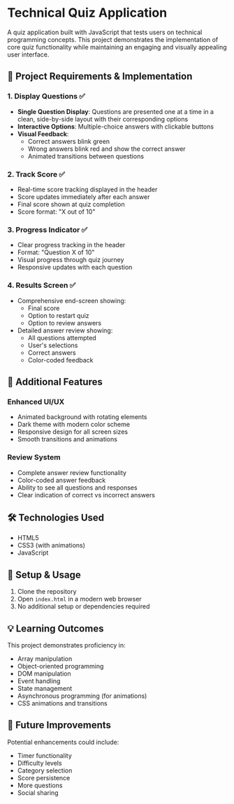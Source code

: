 # Technical Quiz Application

A quiz application built with JavaScript that tests users on technical programming concepts. This project demonstrates the implementation of core quiz functionality while maintaining an engaging and visually appealing user interface.

## 🎯 Project Requirements & Implementation

### 1. Display Questions ✅
- **Single Question Display**: Questions are presented one at a time in a clean, side-by-side layout with their corresponding options
- **Interactive Options**: Multiple-choice answers with clickable buttons
- **Visual Feedback**: 
  - Correct answers blink green
  - Wrong answers blink red and show the correct answer
  - Animated transitions between questions

### 2. Track Score ✅
- Real-time score tracking displayed in the header
- Score updates immediately after each answer
- Final score shown at quiz completion
- Score format: "X out of 10"

### 3. Progress Indicator ✅
- Clear progress tracking in the header
- Format: "Question X of 10"
- Visual progress through quiz journey
- Responsive updates with each question

### 4. Results Screen ✅
- Comprehensive end-screen showing:
  - Final score
  - Option to restart quiz
  - Option to review answers
- Detailed answer review showing:
  - All questions attempted
  - User's selections
  - Correct answers
  - Color-coded feedback

## 🌟 Additional Features

### Enhanced UI/UX
- Animated background with rotating elements
- Dark theme with modern color scheme
- Responsive design for all screen sizes
- Smooth transitions and animations

### Review System
- Complete answer review functionality
- Color-coded answer feedback
- Ability to see all questions and responses
- Clear indication of correct vs incorrect answers


## 🛠️ Technologies Used
- HTML5
- CSS3 (with animations)
- JavaScript

## 🚀 Setup & Usage
1. Clone the repository
2. Open `index.html` in a modern web browser
3. No additional setup or dependencies required

## 💡 Learning Outcomes
This project demonstrates proficiency in:
- Array manipulation
- Object-oriented programming
- DOM manipulation
- Event handling
- State management
- Asynchronous programming (for animations)
- CSS animations and transitions

## 🔄 Future Improvements
Potential enhancements could include:
- Timer functionality
- Difficulty levels
- Category selection
- Score persistence
- More questions
- Social sharing

